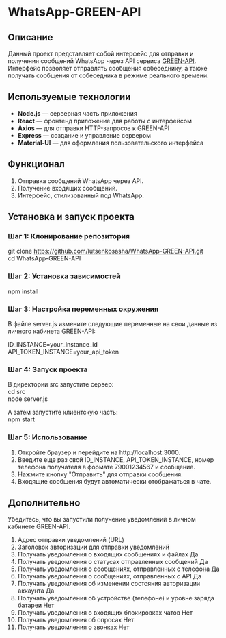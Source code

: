 # WhatsApp-GREEN-API

## Описание

Данный проект представляет собой интерфейс для отправки и получения сообщений WhatsApp через API сервиса [GREEN-API](https://green-api.com/). Интерфейс позволяет отправлять сообщения собеседнику, а также получать сообщения от собеседника в режиме реального времени.

## Используемые технологии

- **Node.js** — серверная часть приложения
- **React** — фронтенд приложение для работы с интерфейсом
- **Axios** — для отправки HTTP-запросов к GREEN-API
- **Express** — создание и управление сервером
- **Material-UI** — для оформления пользовательского интерфейса

## Функционал

1. Отправка сообщений WhatsApp через API.
2. Получение входящих сообщений.
3. Интерфейс, стилизованный под WhatsApp.

## Установка и запуск проекта

### Шаг 1: Клонирование репозитория

git clone https://github.com/lutsenkosasha/WhatsApp-GREEN-API.git   
cd WhatsApp-GREEN-API   

### Шаг 2: Установка зависимостей

npm install

### Шаг 3: Настройка переменных окружения

В файле server.js измените следующие переменные на свои данные из личного кабинета GREEN-API:

ID_INSTANCE=your_instance_id   
API_TOKEN_INSTANCE=your_api_token   

### Шаг 4: Запуск проекта

В директории src запустите сервер:   
cd src   
node server.js   

А затем запустите клиентскую часть:     
npm start   

### Шаг 5: Использование

1. Откройте браузер и перейдите на http://localhost:3000.
2. Введите еще раз свой ID_INSTANCE, API_TOKEN_INSTANCE, номер телефона получателя в формате 79001234567 и сообщение.
3. Нажмите кнопку "Отправить" для отправки сообщения.
4. Входящие сообщения будут автоматически отображаться в чате.

## Дополнительно
Убедитесь, что вы запустили получение уведомлений в личном кабинете GREEN-API.

1. Адрес отправки уведомлений (URL)   
2. Заголовок авторизации для отправки уведомлений   
3. Получать уведомления о входящих сообщениях и файлах	                    Да   
4. Получать уведомления о статусах отправленных сообщений	                  Да   
5. Получать уведомления о сообщениях, отправленных с телефона	              Да   
6. Получать уведомления о сообщениях, отправленных с API	                  Да   
7. Получать уведомления об изменении состояния авторизации аккаунта	        Да   
8. Получать уведомления об устройстве (телефоне) и уровне заряда батареи	  Нет   
9. Получать уведомления о входящих блокировках чатов	                      Нет   
10. Получать уведомления об опросах	                                        Нет   
11. Получать уведомления о звонках	                                        Нет   

